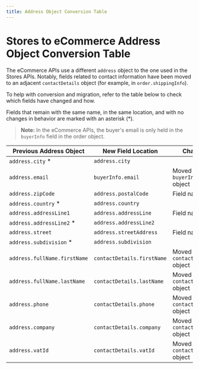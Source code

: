 ```yaml
---
title: Address Object Conversion Table
---
```


# Stores to eCommerce Address Object Conversion Table

The eCommerce APIs use a different `address` object to the one used in the Stores APIs. Notably, fields related to contact information have been moved
to an adjacent `contactDetails` object (for example, in `order.shippingInfo`).

To help with conversion and migration, refer to the table below to check which fields have changed and how.

Fields that remain with the same name, in the same location, and with no changes in behavior are marked with an asterisk (*).

> **Note:** In the eCommerce APIs, the buyer's email is only held in the `buyerInfo` field in the order object.

| Previous Address Object                         | New Field Location                                           | Change            |
| ------------------------------------------------|--------------------------------------------------------------|-------------------|
| `address.city` *                                | `address.city`                                               |
| `address.email`                                 | `buyerInfo.email`                                            | Moved to `buyerInfo` object
| `address.zipCode`                               | `address.postalCode`                                         | Field name
| `address.country` *                             | `address.country`                                            |
| `address.addressLine1`                          | `address.addressLine`                                        | Field name
| `address.addressLine2` *                        | `address.addressLine2`                                       |
| `address.street`                                | `address.streetAddress`                                      | Field name
| `address.subdivision` *                         | `address.subdivision`                                        |
| `address.fullName.firstName`                    | `contactDetails.firstName`                                   | Moved to `contactDetails` object
| `address.fullName.lastName`                     | `contactDetails.lastName`                                    | Moved to `contactDetails` object
| `address.phone`                                 | `contactDetails.phone`                                       | Moved to `contactDetails` object
| `address.company`                               | `contactDetails.company`                                     | Moved to `contactDetails` object
| `address.vatId`                                 | `contactDetails.vatId`                                       | Moved to `contactDetails` object